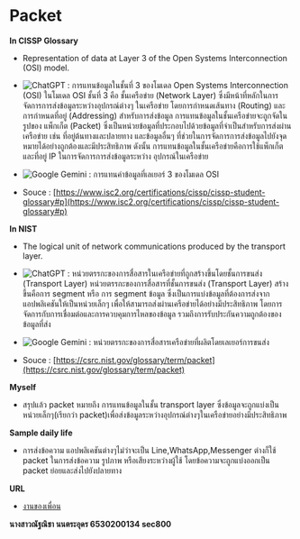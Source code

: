 # Packet
**In CISSP Glossary**
  - Representation of data at Layer 3 of the Open Systems Interconnection (OSI) model.
    
  - ![ChatGPT](https://img.shields.io/badge/chatGPT-74aa9c?style=for-the-badge&logo=openai&logoColor=white) : การแทนข้อมูลในชั้นที่ 3 ของโมเดล Open Systems Interconnection (OSI) ในโมเดล OSI ชั้นที่ 3 คือ ชั้นเครือข่าย (Network Layer) ซึ่งมีหน้าที่หลักในการจัดการการส่งข้อมูลระหว่างอุปกรณ์ต่างๆ ในเครือข่าย โดยการกำหนดเส้นทาง (Routing) และการกำหนดที่อยู่ (Addressing) สำหรับการส่งข้อมูล การแทนข้อมูลในชั้นเครือข่ายจะถูกจัดในรูปของ แพ็กเก็ต (Packet) ซึ่งเป็นหน่วยข้อมูลที่ประกอบไปด้วยข้อมูลที่จำเป็นสำหรับการส่งผ่าน เครือข่าย เช่น ที่อยู่ต้นทางและปลายทาง และข้อมูลอื่นๆ ที่ช่วยในการจัดการการส่งข้อมูลไปยังจุดหมายได้อย่างถูกต้องและมีประสิทธิภาพ ดังนั้น การแทนข้อมูลในชั้นเครือข่ายคือการใช้แพ็กเก็ตและที่อยู่ IP ในการจัดการการส่งข้อมูลระหว่าง อุปกรณ์ในเครือข่าย
    
  - ![Google Gemini](https://img.shields.io/badge/google%20gemini-8E75B2?style=for-the-badge&logo=google%20gemini&logoColor=white)  : การแทนค่าข้อมูลที่เลเยอร์ 3 ของโมเดล OSI
 
  - Souce : [https://www.isc2.org/certifications/cissp/cissp-student-glossary#p](https://www.isc2.org/certifications/cissp/cissp-student-glossary#p)

**In NIST**
  - The logical unit of network communications produced by the transport layer.
    
  - ![ChatGPT](https://img.shields.io/badge/chatGPT-74aa9c?style=for-the-badge&logo=openai&logoColor=white) : หน่วยตรรกะของการสื่อสารในเครือข่ายที่ถูกสร้างขึ้นโดยชั้นการขนส่ง (Transport Layer) หน่วยตรรกะของการสื่อสารที่ชั้นการขนส่ง (Transport Layer) สร้างขึ้นคือการ segment หรือ การ segment ข้อมูล ซึ่งเป็นการแบ่งข้อมูลที่ต้องการส่งจากแอปพลิเคชันให้เป็นหน่วยเล็กๆ เพื่อให้สามารถส่งผ่านเครือข่ายได้อย่างมีประสิทธิภาพ โดยการจัดการกับการเชื่อมต่อและการควบคุมการไหลของข้อมูล รวมถึงการรับประกันความถูกต้องของข้อมูลที่ส่ง
    
  - ![Google Gemini](https://img.shields.io/badge/google%20gemini-8E75B2?style=for-the-badge&logo=google%20gemini&logoColor=white)  : หน่วยตรรกะของการสื่อสารเครือข่ายที่ผลิตโดยเลเยอร์การขนส่ง
 
  - Souce : [https://csrc.nist.gov/glossary/term/packet](https://csrc.nist.gov/glossary/term/packet)
    
**Myself**
  - สรุปแล้ว packet หมายถึง การแทนข้อมูลในชั้น transport layer ซึ่งข้อมูลจะถูกแบ่งเป็นหน่วยเล็กๆ(เรียกว่า packet)เพื่อส่งข้อมูลระหว่างอุปกรณ์ต่างๆในเครือข่ายอย่างมีประสิทธิภาพ

**Sample daily life**
  - การส่งข้อความ แอปพลิเคชันต่างๆไม่ว่าจะเป็น Line,WhatsApp,Messenger ต่างก็ใช้ packet ในการส่งข้อความ รูปภาพ หรือเสียงระหว่างผู้ใช้ โดยข้อความจะถูกแบ่งออกเป็น packet ย่อยและส่งไปยังปลายทาง

**URL**
  - [งานของเพื่อน](https://nixe97.github.io/packet)
    
**นางสาวณัฐณิชา นนตระอุดร 6530200134 sec800**
